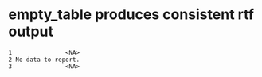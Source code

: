 # empty_table produces consistent rtf output

                        
    1               <NA>
    2 No data to report.
    3               <NA>

